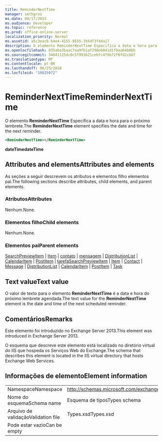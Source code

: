 ```yaml
---
title: ReminderNextTime
manager: sethgros
ms.date: 09/17/2015
ms.audience: Developer
ms.topic: reference
ms.prod: office-online-server
localization_priority: Normal
ms.assetid: a5c3eac6-b4e4-4155-8555-3b5df3f4da17
description: O elemento ReminderNextTime Especifica a data e hora para o próximo lembrete.
ms.openlocfilehash: 835a6a3baac7aa9fb1af298eb041d1f9aa64b06b
ms.sourcegitcommit: 34041125dc8c5f993b21cebfc4f8b72f0fd2cb6f
ms.translationtype: MT
ms.contentlocale: pt-BR
ms.lasthandoff: 06/25/2018
ms.locfileid: "19825072"
---
```

# <a name="remindernexttime"></a><span data-ttu-id="39764-103">ReminderNextTime</span><span class="sxs-lookup"><span data-stu-id="39764-103">ReminderNextTime</span></span>

<span data-ttu-id="39764-104">O elemento **ReminderNextTime** Especifica a data e hora para o próximo lembrete.</span><span class="sxs-lookup"><span data-stu-id="39764-104">The **ReminderNextTime** element specifies the date and time for the next reminder.</span></span> 
  
```XML
<ReminderNextTime></ReminderNextTime>
```

 <span data-ttu-id="39764-105">**dateTime**</span><span class="sxs-lookup"><span data-stu-id="39764-105">**dateTime**</span></span>
## <a name="attributes-and-elements"></a><span data-ttu-id="39764-106">Attributes and elements</span><span class="sxs-lookup"><span data-stu-id="39764-106">Attributes and elements</span></span>

<span data-ttu-id="39764-107">As seções a seguir descrevem os atributos e elementos filho elementos pai.</span><span class="sxs-lookup"><span data-stu-id="39764-107">The following sections describe attributes, child elements, and parent elements.</span></span>
  
### <a name="attributes"></a><span data-ttu-id="39764-108">Atributos</span><span class="sxs-lookup"><span data-stu-id="39764-108">Attributes</span></span>

<span data-ttu-id="39764-109">Nenhum.</span><span class="sxs-lookup"><span data-stu-id="39764-109">None.</span></span>
  
### <a name="child-elements"></a><span data-ttu-id="39764-110">Elementos filho</span><span class="sxs-lookup"><span data-stu-id="39764-110">Child elements</span></span>

<span data-ttu-id="39764-111">Nenhum.</span><span class="sxs-lookup"><span data-stu-id="39764-111">None.</span></span>
  
### <a name="parent-elements"></a><span data-ttu-id="39764-112">Elementos pai</span><span class="sxs-lookup"><span data-stu-id="39764-112">Parent elements</span></span>

<span data-ttu-id="39764-113">[SearchPreviewItem](searchpreviewitem.md) | [Item](item.md) | [contato](contact.md) | [mensagem](message-ex15websvcsotherref.md) | [DistributionList](distributionlist.md) | [CalendarItem](calendaritem.md) | [PostItem](postitem.md) | [tarefa](task.md)</span><span class="sxs-lookup"><span data-stu-id="39764-113">[SearchPreviewItem](searchpreviewitem.md) | [Item](item.md) | [Contact](contact.md) | [Message](message-ex15websvcsotherref.md) | [DistributionList](distributionlist.md) | [CalendarItem](calendaritem.md) | [PostItem](postitem.md) | [Task](task.md)</span></span>
  
## <a name="text-value"></a><span data-ttu-id="39764-114">Text value</span><span class="sxs-lookup"><span data-stu-id="39764-114">Text value</span></span>

<span data-ttu-id="39764-115">O valor de texto para o elemento **ReminderNextTime** é a data e hora do próximo lembrete agendada.</span><span class="sxs-lookup"><span data-stu-id="39764-115">The text value for the **ReminderNextTime** element is the date and time of the next scheduled reminder.</span></span> 
  
## <a name="remarks"></a><span data-ttu-id="39764-116">Comentários</span><span class="sxs-lookup"><span data-stu-id="39764-116">Remarks</span></span>

<span data-ttu-id="39764-117">Este elemento foi introduzido no Exchange Server 2013.</span><span class="sxs-lookup"><span data-stu-id="39764-117">This element was introduced in Exchange Server 2013.</span></span>
  
<span data-ttu-id="39764-118">O esquema que descreve este elemento está localizado no diretório virtual do IIS que hospeda os Serviços Web do Exchange.</span><span class="sxs-lookup"><span data-stu-id="39764-118">The schema that describes this element is located in the IIS virtual directory that hosts Exchange Web Services.</span></span>
  
## <a name="element-information"></a><span data-ttu-id="39764-119">Informações de elemento</span><span class="sxs-lookup"><span data-stu-id="39764-119">Element information</span></span>

|||
|:-----|:-----|
|<span data-ttu-id="39764-120">Namespace</span><span class="sxs-lookup"><span data-stu-id="39764-120">Namespace</span></span>  <br/> |http://schemas.microsoft.com/exchange/services/2006/types  <br/> |
|<span data-ttu-id="39764-121">Nome do esquema</span><span class="sxs-lookup"><span data-stu-id="39764-121">Schema name</span></span>  <br/> |<span data-ttu-id="39764-122">Esquema de tipos</span><span class="sxs-lookup"><span data-stu-id="39764-122">Types schema</span></span>  <br/> |
|<span data-ttu-id="39764-123">Arquivo de validação</span><span class="sxs-lookup"><span data-stu-id="39764-123">Validation file</span></span>  <br/> |<span data-ttu-id="39764-124">Types.xsd</span><span class="sxs-lookup"><span data-stu-id="39764-124">Types.xsd</span></span>  <br/> |
|<span data-ttu-id="39764-125">Pode estar vazio</span><span class="sxs-lookup"><span data-stu-id="39764-125">Can be empty</span></span>  <br/> ||
   


